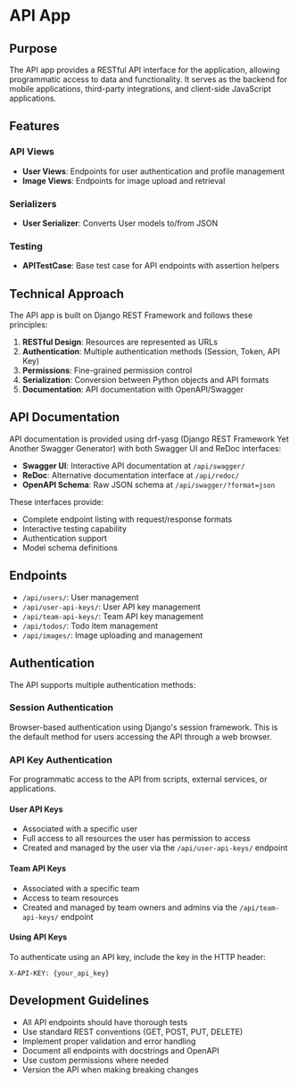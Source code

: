 # API App

## Purpose

The API app provides a RESTful API interface for the application, allowing programmatic access to data and functionality. It serves as the backend for mobile applications, third-party integrations, and client-side JavaScript applications.

## Features

### API Views

- **User Views**: Endpoints for user authentication and profile management
- **Image Views**: Endpoints for image upload and retrieval

### Serializers

- **User Serializer**: Converts User models to/from JSON

### Testing

- **APITestCase**: Base test case for API endpoints with assertion helpers

## Technical Approach

The API app is built on Django REST Framework and follows these principles:

1. **RESTful Design**: Resources are represented as URLs
2. **Authentication**: Multiple authentication methods (Session, Token, API Key)
3. **Permissions**: Fine-grained permission control
4. **Serialization**: Conversion between Python objects and API formats
5. **Documentation**: API documentation with OpenAPI/Swagger

## API Documentation

API documentation is provided using drf-yasg (Django REST Framework Yet Another Swagger Generator) with both Swagger UI and ReDoc interfaces:

- **Swagger UI**: Interactive API documentation at `/api/swagger/`
- **ReDoc**: Alternative documentation interface at `/api/redoc/`
- **OpenAPI Schema**: Raw JSON schema at `/api/swagger/?format=json`

These interfaces provide:
- Complete endpoint listing with request/response formats
- Interactive testing capability
- Authentication support
- Model schema definitions

## Endpoints

- `/api/users/`: User management
- `/api/user-api-keys/`: User API key management
- `/api/team-api-keys/`: Team API key management
- `/api/todos/`: Todo item management
- `/api/images/`: Image uploading and management

## Authentication

The API supports multiple authentication methods:

### Session Authentication
Browser-based authentication using Django's session framework. This is the default method for users accessing the API through a web browser.

### API Key Authentication
For programmatic access to the API from scripts, external services, or applications.

#### User API Keys
- Associated with a specific user
- Full access to all resources the user has permission to access
- Created and managed by the user via the `/api/user-api-keys/` endpoint

#### Team API Keys
- Associated with a specific team
- Access to team resources
- Created and managed by team owners and admins via the `/api/team-api-keys/` endpoint

#### Using API Keys
To authenticate using an API key, include the key in the HTTP header:

```http
X-API-KEY: {your_api_key}
```

## Development Guidelines

- All API endpoints should have thorough tests
- Use standard REST conventions (GET, POST, PUT, DELETE)
- Implement proper validation and error handling
- Document all endpoints with docstrings and OpenAPI
- Use custom permissions where needed
- Version the API when making breaking changes